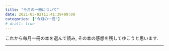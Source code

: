 ```yaml
---
title: "今月の一冊について"
date: 2021-05-02T11:41:39+09:00
categories: ["今月の一冊"]
# draft: true
---
```


これから毎月一冊の本を選んで読み, その本の感想を残してゆこうと思います.

***
